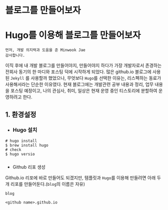 # 블로그를 만들어보자


# Hugo를 이용해 블로그를 만들어보자

```text
먼저, 개발 의지력과 도움을 준 Minwook Jae
감사합니다.
```

이직 후에 내 개발 블로그를 만들어야지, 만들어야지 하다가 가장 개발자로서 존경하는 전회사 동기의 한 마디와 포스팅 덕에 시작하게 되었다. 많은 github.io 블로그에 사용된 `Jekyll` 를 사용할까 했었으나, 무엇보다 `Hugo`를  선택한 이유는, 리스펙하는 동료가 사용해서라는 단순한 이유였다. 현재 블로그에는 개발관련 공부 내용과 정리, 업무 내용을 포스팅 예정이고, 나의 관심사, 취미, 일상은 현재 운영 중인 티스토리에 분할하여 운영하려고 한다.



## 1. 환경설정

- ### 	Hugo 설치

```shell
# hugo install
$ brew install hugo
# check
$ hugo versio
```

### 

- Github 리포 생성

Github.io 리포에 바로 만들어도 되겠지만, 템플릿과 `Hugo`를 이용해 만들려면 아래 두 개 리포를 만들어둔다.(`blog`의 이름은 자유)

`blog`

`<github name>.github.io`

